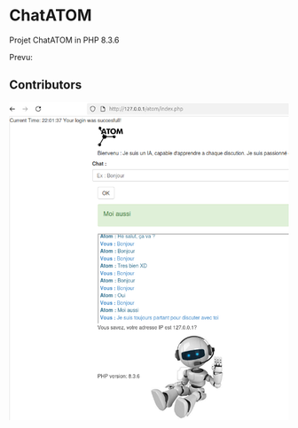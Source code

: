 # ChatATOM
Projet ChatATOM in PHP 8.3.6

Prevu:
<img prevu.png>


## Contributors

<div style="display: flex; justify-content: center; align-items: center; gap: 1em; margin: 0 0 2em 0;">
  <img src="./prevu.png" style="flex-grow: 1; flex-shrink: 1;" />
</div>

